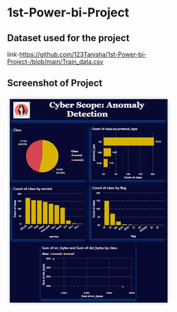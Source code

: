 # 1st-Power-bi-Project
## Dataset used for the project
link-https://github.com/123Tanisha/1st-Power-bi-Project-/blob/main/Train_data.csv
## Screenshot of Project
<img src='https://github.com/123Tanisha/1st-Power-bi-Project-/blob/main/1st%20projet.jpg'>
